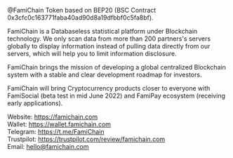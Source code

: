 @FamiChain Token based on BEP20 (BSC Contract 0x3cfc0c163771faba40ad90d8a19dfbbf0c5fa8bf).

FamiChain is a Databaseless statistical platform under Blockchain technology. We only scan data from more than 200 partners's servers globally to display information instead of pulling data directly from our servers, which will help you to limit information disclosure.

FamiChain brings the mission of developing a global centralized Blockchain system with a stable and clear development roadmap for investors.

FamiChain will bring Cryptocurrency products closer to everyone with FamiSocial (beta test in mid June 2022) and FamiPay ecosystem (receiving early applications).

Website: https://famichain.com <br/>
Wallet: https://wallet.famichain.com <br/>
Telegram: https://t.me/FamiChain <br/>
Trustpilot: https://trustpilot.com/review/famichain.com <br/>
Email: hello@famichain.com
